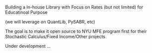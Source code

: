 Building a In-house Library with Focus on Rates (but not limited) for Educatinoal Purpose

(we will leverage on QuantLib, PySABR, etc)

The goal is to make it open source to NYU MFE program first for their Stochastic Calculus/Fixed Income/Other projects

Under development ...
